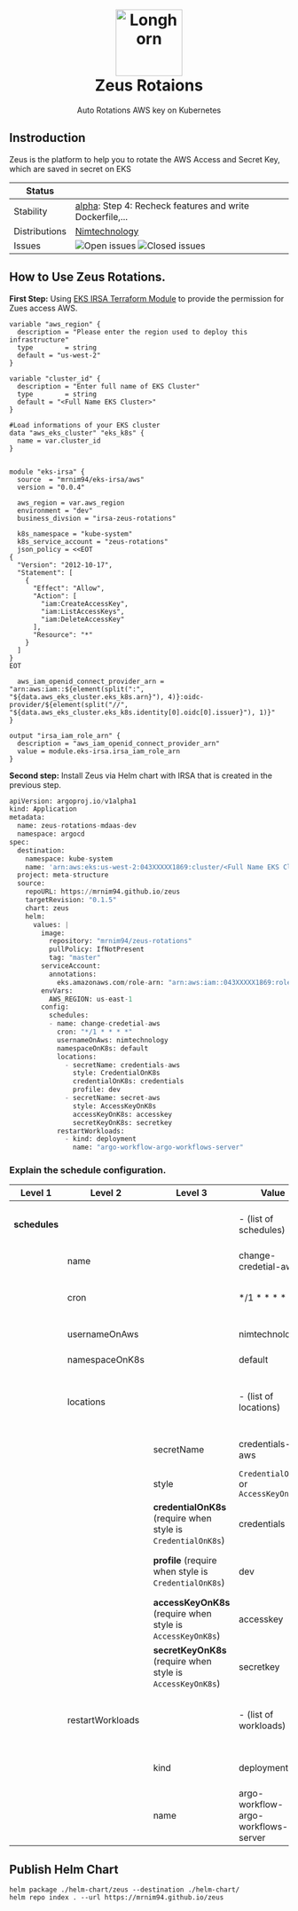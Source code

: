 <h1 align="center" style="border-bottom: none">
    <a href="https://nimtechnology.com/2023/07/02/zeus-retention-project/" target="_blank"><img alt="Longhorn" width="120px" src="https://nimtechnology.com/wp-content/uploads/2023/07/2185568.png"></a><br>Zeus Rotaions
</h1>

<p align="center">Auto Rotations AWS key on Kubernetes</p>


## Instroduction
Zeus is the platform to help you to rotate the AWS Access and Secret Key, which are saved in secret on EKS

<!-- status autogenerated section -->
| Status        |                                                                                                                                                                                                                                                                                                                          |
| ------------- |--------------------------------------------------------------------------------------------------------------------------------------------------------------------------------------------------------------------------------------------------------------------------------------------------------------------------|
| Stability     | [alpha]: Step 4: Recheck features and write Dockerfile,...                                                                                                                                                                                                                          |
| Distributions | [Nimtechnology]                                                                                                                                                                                                                                                                                                          |
| Issues        | ![Open issues](https://img.shields.io/github/issues-search/mrnim94/zeus?query=is%3Aissue%20is%3Aopen%20label%3Abug%20&label=open&color=orange&logo=github) ![Closed issues](https://img.shields.io/github/issues-search/mrnim94/zeus?query=is%3Aissue%20is%3Aopen%20label%3Aclosed%20&label=open&color=blue&logo=github) |

[alpha]: https://github.com/open-telemetry/opentelemetry-collector#alpha
[Nimtechnology]: https://nimtechnology.com/2023/07/02/zeus-retention-project/
<!-- end autogenerated section -->

## How to Use Zeus Rotations.

**First Step:** Using [EKS IRSA Terraform Module](https://registry.terraform.io/modules/mrnim94/eks-irsa/aws/latest) to provide the permission for Zues access AWS.

```hcl
variable "aws_region" {
  description = "Please enter the region used to deploy this infrastructure"
  type        = string
  default = "us-west-2"  
}

variable "cluster_id" {
  description = "Enter full name of EKS Cluster"
  type        = string
  default = "<Full Name EKS Cluster>" 
}

#Load informations of your EKS cluster
data "aws_eks_cluster" "eks_k8s" {
  name = var.cluster_id
}


module "eks-irsa" {
  source  = "mrnim94/eks-irsa/aws"
  version = "0.0.4"

  aws_region = var.aws_region
  environment = "dev"
  business_divsion = "irsa-zeus-rotations"

  k8s_namespace = "kube-system"
  k8s_service_account = "zeus-rotations"
  json_policy = <<EOT
{
  "Version": "2012-10-17",
  "Statement": [
    {
      "Effect": "Allow",
      "Action": [
        "iam:CreateAccessKey",
        "iam:ListAccessKeys",
        "iam:DeleteAccessKey"
      ],
      "Resource": "*"
    }
  ]
}
EOT

  aws_iam_openid_connect_provider_arn = "arn:aws:iam::${element(split(":", "${data.aws_eks_cluster.eks_k8s.arn}"), 4)}:oidc-provider/${element(split("//", "${data.aws_eks_cluster.eks_k8s.identity[0].oidc[0].issuer}"), 1)}"
}

output "irsa_iam_role_arn" {
  description = "aws_iam_openid_connect_provider_arn"
  value = module.eks-irsa.irsa_iam_role_arn
}
```

**Second step:** Install Zeus via Helm chart with IRSA that is created in the previous step.

```python
apiVersion: argoproj.io/v1alpha1
kind: Application
metadata:
  name: zeus-rotations-mdaas-dev
  namespace: argocd
spec:
  destination:
    namespace: kube-system
    name: 'arn:aws:eks:us-west-2:043XXXXX1869:cluster/<Full Name EKS Cluster>'
  project: meta-structure
  source:
    repoURL: https://mrnim94.github.io/zeus
    targetRevision: "0.1.5"
    chart: zeus
    helm:
      values: |
        image:
          repository: "mrnim94/zeus-rotations"
          pullPolicy: IfNotPresent
          tag: "master"
        serviceAccount:
          annotations:
            eks.amazonaws.com/role-arn: "arn:aws:iam::043XXXXX1869:role/irsa-zeus-rotations-dev-irsa-iam-role"
        envVars:
          AWS_REGION: us-east-1
        config:
          schedules:
          - name: change-credetial-aws
            cron: "*/1 * * * *"
            usernameOnAws: nimtechnology
            namespaceOnK8s: default
            locations:
              - secretName: credentials-aws
                style: CredentialOnK8s
                credentialOnK8s: credentials
                profile: dev
              - secretName: secret-aws
                style: AccessKeyOnK8s
                accessKeyOnK8s: accesskey
                secretKeyOnK8s: secretkey
            restartWorkloads:
              - kind: deployment
                name: "argo-workflow-argo-workflows-server"
```

### Explain the schedule configuration.

| Level 1       | Level 2          | Level 3                                                       | Value                                 | Type        | Description                                       |
|---------------|------------------|---------------------------------------------------------------|---------------------------------------|-------------|---------------------------------------------------|
| **schedules** |                  |                                                               | - (list of schedules)                 | List        | Top-level list for all schedule configurations    |
|               | name             |                                                               | change-credetial-aws                  | String      | Name of the schedule                              |
|               | cron             |                                                               | */1 * * * *                           | Cron String | Cron schedule, runs every minute                  |
|               | usernameOnAws    |                                                               | nimtechnology                         | String      | AWS username                                      |
|               | namespaceOnK8s   |                                                               | default                               | String      | Kubernetes namespace                              |
|               | locations        |                                                               | - (list of locations)                 | List        | List of location configurations for the schedule  |
|               |                  | secretName                                                    | credentials-aws                       | String      | Name of the secret in Kubernetes                  |
|               |                  | style                                                         | `CredentialOnK8s` or `AccessKeyOnK8s` | String      | Style/type of the credential                      |
|               |                  | **credentialOnK8s** (require when style is `CredentialOnK8s`) | credentials                           | String      | Key Name of Secret is holding AWS credential      |
|               |                  | **profile** (require when style is `CredentialOnK8s`)         | dev                                   | String      | AWS profile in credential that you want to change |
|               |                  | **accessKeyOnK8s** (require when style is `AccessKeyOnK8s`)   | accesskey                             | String      | Key Name of Secret is holding AWS access key      |
|               |                  | **secretKeyOnK8s** (require when style is `AccessKeyOnK8s`)   | secretkey                             | String      | Key Name of Secret is holding AWS secret key      |
|               | restartWorkloads |                                                               | - (list of workloads)                 | List        | List of workloads to restart on schedule change   |
|               |                  | kind                                                          | deployment                            | String      | Type of the Kubernetes workload                   |
|               |                  | name                                                          | argo-workflow-argo-workflows-server   | String      | Name of the Kubernetes workload                   |


## Publish Helm Chart

```
helm package ./helm-chart/zeus --destination ./helm-chart/
helm repo index . --url https://mrnim94.github.io/zeus
```
